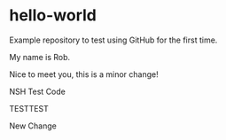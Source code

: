 # hello-world
Example repository to test using GitHub for the first time.

My name is Rob.

Nice to meet you, this is a minor change!

NSH Test Code

TESTTEST


New Change
